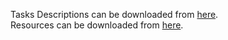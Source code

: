 Tasks Descriptions can be downloaded from [here](https://judge.softuni.org/Contests/Practice/DownloadResource/23886).  
Resources can be downloaded from [here](https://softuni.bg/downloads/svn/java-advanced/Jan-2021/Java-Advanced/04.%20Java-Advanced-Streams-Files-and-Directories/Lab/04.%20Java-Advanced-Streams-Files-and-Directories-Resources.zip).